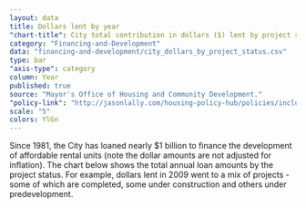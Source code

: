 ```yaml
---
layout: data
title: Dollars lent by year
"chart-title": City total contribution in dollars ($) lent by project status by year
category: "Financing-and-Development"
data: "financing-and-development/city_dollars_by_project_status.csv"
type: bar
"axis-type": category
column: Year
published: true
source: "Mayor's Office of Housing and Community Development."
"policy-link": "http://jasonlally.com/housing-policy-hub/policies/inclusionary-housing/"
scale: "5"
colors: YlGn
---
```


Since 1981, the City has loaned nearly $1 billion to finance the development of affordable rental units (note the dollar amounts are not adjusted for inflation). The chart below shows the total annual loan amounts by the project status. For example, dollars lent in 2009 went to a mix of projects - some of which are completed, some under construction and others under predevelopment.